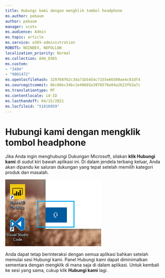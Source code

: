 ```yaml
---
title: Hubungi kami dengan mengklik tombol headphone
ms.author: pebaum
author: pebaum
manager: scotv
ms.audience: Admin
ms.topic: article
ms.service: o365-administration
ROBOTS: NOINDEX, NOFOLLOW
localization_priority: Normal
ms.collection: Adm_O365
ms.custom:
- "3494"
- "9001472"
ms.openlocfilehash: 329768f62c3da71b5454c7155e66509ae4c01df4
ms.sourcegitcommit: 8bc60ec34bc1e40685e3976576e04a2623f63a7c
ms.translationtype: MT
ms.contentlocale: id-ID
ms.lasthandoff: 04/15/2021
ms.locfileid: "51816959"
---
```

# <a name="contact-us-by-clicking-the-headphone-button"></a>Hubungi kami dengan mengklik tombol headphone

Jika Anda ingin menghubungi Dukungan Microsoft, silakan **klik Hubungi kami** di sudut kiri bawah aplikasi ini. Di dalam jendela terbang keluar, Anda akan dipandu ke saluran dukungan yang tepat setelah memilih kategori produk dan masalah.

![Hubungi kami dengan mengklik ikon headphone.](media/contact-us-headphone-icon.png)

Anda dapat tetap berinteraksi dengan semua aplikasi bahkan setelah memulai sesi Hubungi kami. Panel Hubungi kami dapat diminimalkan sementara dengan mengklik di mana saja di dalam aplikasi. Untuk kembali ke sesi yang sama, cukup klik **Hubungi kami** lagi.
